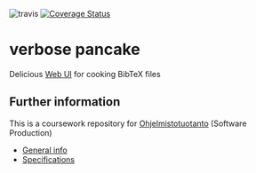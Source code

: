 ![travis](https://travis-ci.org/Walther/verbose-pancake.svg?branch=master)
[![Coverage Status](https://coveralls.io/repos/github/Walther/verbose-pancake/badge.svg?branch=master)](https://coveralls.io/github/Walther/verbose-pancake?branch=master)

# verbose pancake

Delicious [Web UI](https://verbose-pancake.herokuapp.com/) for cooking BibTeX files

## Further information

This is a coursework repository for [Ohjelmistotuotanto](https://www.cs.helsinki.fi/courses/581259/2016/k/k/1) (Software Production)

- [General info](https://github.com/mluukkai/ohtu2016/wiki/miniprojekti)
- [Specifications](https://github.com/mluukkai/ohtu2016/wiki/miniprojekti-speksi)
